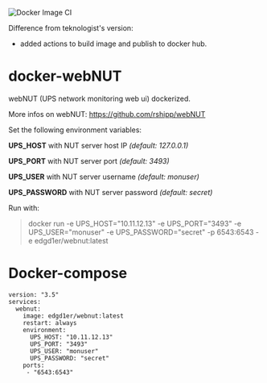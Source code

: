 ![Docker Image CI](https://github.com/edgd1er/docker-webnut/workflows/Docker%20Image%20CI/badge.svg)

Difference from teknologist's version:
- added actions to build image and publish to docker hub.

# docker-webNUT

webNUT (UPS network monitoring web ui) dockerized.

More infos on webNUT:  https://github.com/rshipp/webNUT

Set the following environment variables:

**UPS_HOST**    with NUT server host IP  *(default: 127.0.0.1)*

**UPS_PORT**	  with NUT server port  *(default: 3493)*

**UPS_USER**    with NUT server username   *(default: monuser)*

**UPS_PASSWORD**     with NUT server  password   *(default: secret)*




Run with:

> docker run -e UPS_HOST="10.11.12.13"  -e UPS_PORT="3493" -e UPS_USER="monuser" -e UPS_PASSWORD="secret" -p 6543:6543 -e  edgd1er/webnut:latest

# Docker-compose

```
version: "3.5"
services:
  webnut:
    image: edgd1er/webnut:latest
    restart: always
    environment:
      UPS_HOST: "10.11.12.13"
      UPS_PORT: "3493"
      UPS_USER: "monuser"
      UPS_PASSWORD: "secret"
    ports:
     - "6543:6543"
```